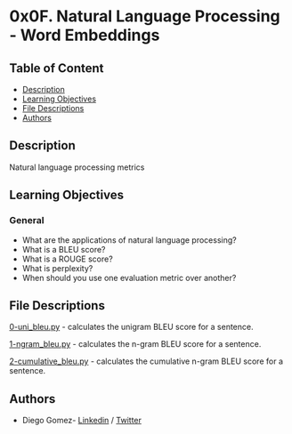 # 0x0F. Natural Language Processing - Word Embeddings

## Table of Content
* [Description](#description)
* [Learning Objectives](#learning-objectives)
* [File Descriptions](#file-descriptions)
* [Authors](#authors)

## Description
Natural language processing metrics


## Learning Objectives
### General

- What are the applications of natural language processing?
- What is a BLEU score?
- What is a ROUGE score?
- What is perplexity?
- When should you use one evaluation metric over another?


## File Descriptions

[0-uni_bleu.py](0-uni_bleu.py) - calculates the unigram BLEU score for a sentence.

[1-ngram_bleu.py](1-ngram_bleu.py) - calculates the n-gram BLEU score for a sentence.

[2-cumulative_bleu.py](2-cumulative_bleu.py) - calculates the cumulative n-gram BLEU score for a sentence.


## Authors
* Diego Gomez- [Linkedin](https://www.linkedin.com/in/diego-g%C3%B3mez-8861b61a1/) / [Twitter](https://twitter.com/dagomez2530)
